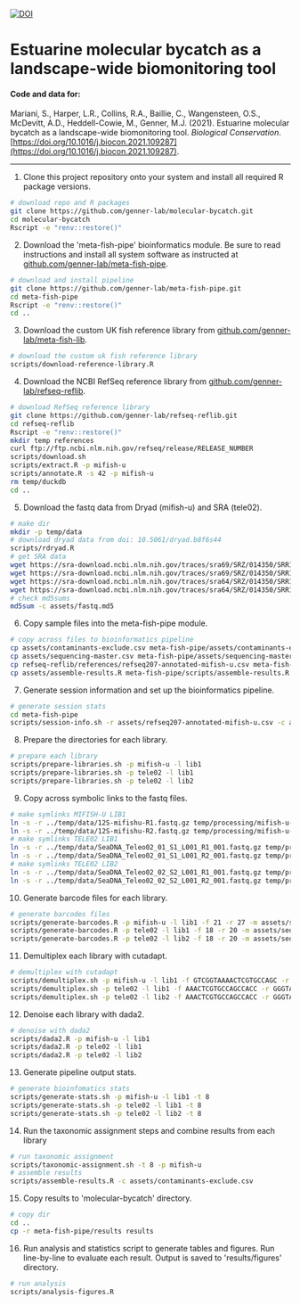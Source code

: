 [![DOI](https://zenodo.org/badge/390445435.svg)](https://zenodo.org/badge/latestdoi/390445435)

# Estuarine molecular bycatch as a landscape-wide biomonitoring tool

#### Code and data for:

Mariani, S., Harper, L.R., Collins, R.A., Baillie, C., Wangensteen, O.S., McDevitt, A.D., Heddell-Cowie, M., Genner, M.J. (2021). Estuarine molecular bycatch as a landscape-wide biomonitoring tool. _Biological Conservation_. [https://doi.org/10.1016/j.biocon.2021.109287](https://doi.org/10.1016/j.biocon.2021.109287).

---

1. Clone this project repository onto your system and install all required R package versions.

```bash
# download repo and R packages
git clone https://github.com/genner-lab/molecular-bycatch.git
cd molecular-bycatch
Rscript -e "renv::restore()"
```

2. Download the 'meta-fish-pipe' bioinformatics module. Be sure to read instructions and install all system software as instructed at [github.com/genner-lab/meta-fish-pipe](https://github.com/genner-lab/meta-fish-pipe).

```bash
# download and install pipeline
git clone https://github.com/genner-lab/meta-fish-pipe.git
cd meta-fish-pipe
Rscript -e "renv::restore()"
cd ..
```

3. Download the custom UK fish reference library from [github.com/genner-lab/meta-fish-lib](https://github.com/genner-lab/meta-fish-lib).

```bash
# download the custom uk fish reference library
scripts/download-reference-library.R
```

4. Download the NCBI RefSeq reference library from [github.com/genner-lab/refseq-reflib](https://github.com/genner-lab/refseq-reflib).

```bash
# download RefSeq reference library
git clone https://github.com/genner-lab/refseq-reflib.git
cd refseq-reflib
Rscript -e "renv::restore()"
mkdir temp references
curl ftp://ftp.ncbi.nlm.nih.gov/refseq/release/RELEASE_NUMBER
scripts/download.sh
scripts/extract.R -p mifish-u
scripts/annotate.R -s 42 -p mifish-u
rm temp/duckdb
cd ..
```

5. Download the fastq data from Dryad (mifish-u) and SRA (tele02).

```bash
# make dir
mkdir -p temp/data
# download dryad data from doi: 10.5061/dryad.b8f6s44
scripts/rdryad.R
# get SRA data
wget https://sra-download.ncbi.nlm.nih.gov/traces/sra69/SRZ/014350/SRR14350412/SeaDNA_Teleo02_01_S1_L001_R1_001.fastq.gz -P temp/data
wget https://sra-download.ncbi.nlm.nih.gov/traces/sra69/SRZ/014350/SRR14350412/SeaDNA_Teleo02_01_S1_L001_R2_001.fastq.gz -P temp/data
wget https://sra-download.ncbi.nlm.nih.gov/traces/sra64/SRZ/014350/SRR14350411/SeaDNA_Teleo02_02_S2_L001_R1_001.fastq.gz -P temp/data
wget https://sra-download.ncbi.nlm.nih.gov/traces/sra64/SRZ/014350/SRR14350411/SeaDNA_Teleo02_02_S2_L001_R2_001.fastq.gz -P temp/data
# check md5sums
md5sum -c assets/fastq.md5
```


6. Copy sample files into the meta-fish-pipe module.

```bash
# copy across files to bioinformatics pipeline
cp assets/contaminants-exclude.csv meta-fish-pipe/assets/contaminants-exclude.csv
cp assets/sequencing-master.csv meta-fish-pipe/assets/sequencing-master.csv
cp refseq-reflib/references/refseq207-annotated-mifish-u.csv meta-fish-pipe/assets/refseq207-annotated-mifish-u.csv
cp assets/assemble-results.R meta-fish-pipe/scripts/assemble-results.R
```

7. Generate session information and set up the bioinformatics pipeline.

```bash
# generate session stats
cd meta-fish-pipe
scripts/session-info.sh -r assets/refseq207-annotated-mifish-u.csv -c assets/meta-fish-lib-v244.csv
```

8. Prepare the directories for each library.

```bash 
# prepare each library
scripts/prepare-libraries.sh -p mifish-u -l lib1
scripts/prepare-libraries.sh -p tele02 -l lib1
scripts/prepare-libraries.sh -p tele02 -l lib2
```

9. Copy across symbolic links to the fastq files.

```bash
# make symlinks MIFISH-U LIB1
ln -s -r ../temp/data/12S-mifishu-R1.fastq.gz temp/processing/mifish-u-lib1/fastq/R1.fastq.gz
ln -s -r ../temp/data/12S-mifishu-R2.fastq.gz temp/processing/mifish-u-lib1/fastq/R2.fastq.gz
# make symlinks TELE02 LIB1
ln -s -r ../temp/data/SeaDNA_Teleo02_01_S1_L001_R1_001.fastq.gz temp/processing/tele02-lib1/fastq/R1.fastq.gz
ln -s -r ../temp/data/SeaDNA_Teleo02_01_S1_L001_R2_001.fastq.gz temp/processing/tele02-lib1/fastq/R2.fastq.gz
# make symlinks TELE02 LIB2
ln -s -r ../temp/data/SeaDNA_Teleo02_02_S2_L001_R1_001.fastq.gz temp/processing/tele02-lib2/fastq/R1.fastq.gz
ln -s -r ../temp/data/SeaDNA_Teleo02_02_S2_L001_R2_001.fastq.gz temp/processing/tele02-lib2/fastq/R2.fastq.gz
```

10. Generate barcode files for each library.

```bash
# generate barcodes files
scripts/generate-barcodes.R -p mifish-u -l lib1 -f 21 -r 27 -m assets/sequencing-master.csv
scripts/generate-barcodes.R -p tele02 -l lib1 -f 18 -r 20 -m assets/sequencing-master.csv
scripts/generate-barcodes.R -p tele02 -l lib2 -f 18 -r 20 -m assets/sequencing-master.csv
```

11. Demultiplex each library with cutadapt.

```bash
# demultiplex with cutadapt
scripts/demultiplex.sh -p mifish-u -l lib1 -f GTCGGTAAAACTCGTGCCAGC -r CATAGTGGGGTATCTAATCCCAGTTTG -t 8 -m 21
scripts/demultiplex.sh -p tele02 -l lib1 -f AAACTCGTGCCAGCCACC -r GGGTATCTAATCCCAGTTTG -t 8 -m 18
scripts/demultiplex.sh -p tele02 -l lib2 -f AAACTCGTGCCAGCCACC -r GGGTATCTAATCCCAGTTTG -t 8 -m 18
```

12. Denoise each library with dada2.

```bash
# denoise with dada2
scripts/dada2.R -p mifish-u -l lib1
scripts/dada2.R -p tele02 -l lib1
scripts/dada2.R -p tele02 -l lib2
```

13. Generate pipeline output stats.

```bash
# generate bioinfomatics stats
scripts/generate-stats.sh -p mifish-u -l lib1 -t 8
scripts/generate-stats.sh -p tele02 -l lib1 -t 8
scripts/generate-stats.sh -p tele02 -l lib2 -t 8
```

14. Run the taxonomic assignment steps and combine results from each library 

```bash
# run taxonomic assignment
scripts/taxonomic-assignment.sh -t 8 -p mifish-u
# assemble results
scripts/assemble-results.R -c assets/contaminants-exclude.csv
```

15. Copy results to 'molecular-bycatch' directory.

```bash
# copy dir
cd ..
cp -r meta-fish-pipe/results results
```

16. Run analysis and statistics script to generate tables and figures. Run line-by-line to evaluate each result. Output is saved to 'results/figures' directory.

```bash
# run analysis
scripts/analysis-figures.R
```
